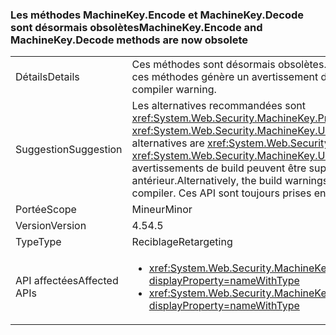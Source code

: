 ### <a name="machinekeyencode-and-machinekeydecode-methods-are-now-obsolete"></a><span data-ttu-id="a89ba-101">Les méthodes MachineKey.Encode et MachineKey.Decode sont désormais obsolètes</span><span class="sxs-lookup"><span data-stu-id="a89ba-101">MachineKey.Encode and MachineKey.Decode methods are now obsolete</span></span>

|   |   |
|---|---|
|<span data-ttu-id="a89ba-102">Détails</span><span class="sxs-lookup"><span data-stu-id="a89ba-102">Details</span></span>|<span data-ttu-id="a89ba-103">Ces méthodes sont désormais obsolètes.</span><span class="sxs-lookup"><span data-stu-id="a89ba-103">These methods are now obsolete.</span></span> <span data-ttu-id="a89ba-104">La compilation du code qui appelle ces méthodes génère un avertissement du compilateur.</span><span class="sxs-lookup"><span data-stu-id="a89ba-104">Compilation of code that calls these methods produces a compiler warning.</span></span>|
|<span data-ttu-id="a89ba-105">Suggestion</span><span class="sxs-lookup"><span data-stu-id="a89ba-105">Suggestion</span></span>|<span data-ttu-id="a89ba-106">Les alternatives recommandées sont <xref:System.Web.Security.MachineKey.Protect(System.Byte[],System.String[])> et <xref:System.Web.Security.MachineKey.Unprotect(System.Byte[],System.String[])>.</span><span class="sxs-lookup"><span data-stu-id="a89ba-106">The recommended alternatives are <xref:System.Web.Security.MachineKey.Protect(System.Byte[],System.String[])> and <xref:System.Web.Security.MachineKey.Unprotect(System.Byte[],System.String[])>.</span></span> <span data-ttu-id="a89ba-107">Vous pouvez également les avertissements de build peuvent être supprimées ou qu’elles peuvent être évitées à l’aide d’un compilateur antérieur.</span><span class="sxs-lookup"><span data-stu-id="a89ba-107">Alternatively, the build warnings can be suppressed, or they can be avoided by using an older compiler.</span></span> <span data-ttu-id="a89ba-108">Ces API sont toujours prises en charge.</span><span class="sxs-lookup"><span data-stu-id="a89ba-108">The APIs are still supported.</span></span>|
|<span data-ttu-id="a89ba-109">Portée</span><span class="sxs-lookup"><span data-stu-id="a89ba-109">Scope</span></span>|<span data-ttu-id="a89ba-110">Mineur</span><span class="sxs-lookup"><span data-stu-id="a89ba-110">Minor</span></span>|
|<span data-ttu-id="a89ba-111">Version</span><span class="sxs-lookup"><span data-stu-id="a89ba-111">Version</span></span>|<span data-ttu-id="a89ba-112">4.5</span><span class="sxs-lookup"><span data-stu-id="a89ba-112">4.5</span></span>|
|<span data-ttu-id="a89ba-113">Type</span><span class="sxs-lookup"><span data-stu-id="a89ba-113">Type</span></span>|<span data-ttu-id="a89ba-114">Reciblage</span><span class="sxs-lookup"><span data-stu-id="a89ba-114">Retargeting</span></span>|
|<span data-ttu-id="a89ba-115">API affectées</span><span class="sxs-lookup"><span data-stu-id="a89ba-115">Affected APIs</span></span>|<ul><li><xref:System.Web.Security.MachineKey.Encode(System.Byte[],System.Web.Security.MachineKeyProtection)?displayProperty=nameWithType></li><li><xref:System.Web.Security.MachineKey.Decode(System.String,System.Web.Security.MachineKeyProtection)?displayProperty=nameWithType></li></ul>|

